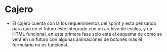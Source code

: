 # Cajero
- El cajero cuenta con la los requerimientos del sprint y esta pensando para que en el futuro esté integrado con un archivo de estilos, y un HTML funcional, en esta primera fase solo está el esquema de como se verá en un futuro con algunas animaciones de botones más el formulario no es funcional.